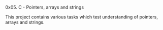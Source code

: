 0x05. C - Pointers, arrays and strings

This project contains various tasks which test understanding of pointers, arrays and strings.
